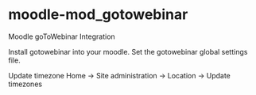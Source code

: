 # moodle-mod_gotowebinar
Moodle goToWebinar Integration


Install gotowebinar into your moodle.
Set the gotowebinar global settings file.

Update timezone 
Home -> Site administration -> Location -> Update timezones
